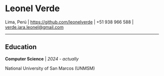 # Leonel Verde

Lima, Perú | https://github.com/leonelverde | +51 938 966 588 | verde.jara.leonel@gmail.com

---

## Education
**Computer Science** | *2024 - actually*

National University of San Marcos (UNMSM)
